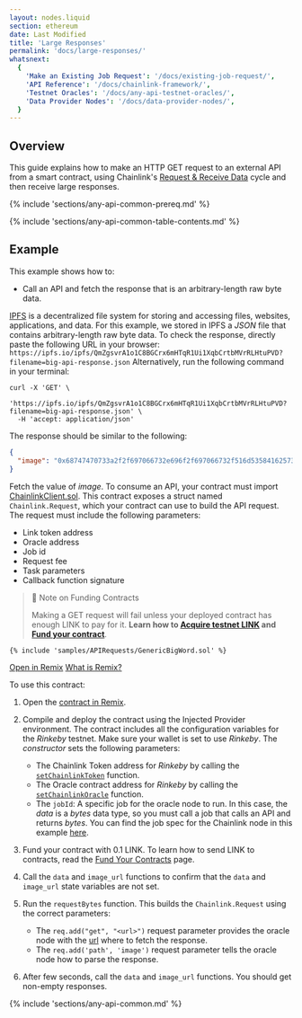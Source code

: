 ```yaml
---
layout: nodes.liquid
section: ethereum
date: Last Modified
title: 'Large Responses'
permalink: 'docs/large-responses/'
whatsnext:
  {
    'Make an Existing Job Request': '/docs/existing-job-request/',
    'API Reference': '/docs/chainlink-framework/',
    'Testnet Oracles': '/docs/any-api-testnet-oracles/',
    'Data Provider Nodes': '/docs/data-provider-nodes/',
  }
---
```


## Overview

This guide explains how to make an HTTP GET request to an external API from a smart contract, using Chainlink's [Request & Receive Data](../request-and-receive-data/) cycle and then receive large responses.

{% include 'sections/any-api-common-prereq.md' %}

{% include 'sections/any-api-common-table-contents.md' %}

## Example

This example shows how to:

- Call an API and fetch the response that is an arbitrary-length raw byte data.

[IPFS](https://docs.ipfs.io/) is a decentralized file system for storing and accessing files, websites, applications, and data. For this example, we stored in IPFS a _JSON_ file that contains arbitrary-length raw byte data. To check the response, directly paste the following URL in your browser: `https://ipfs.io/ipfs/QmZgsvrA1o1C8BGCrx6mHTqR1Ui1XqbCrtbMVrRLHtuPVD?filename=big-api-response.json` Alternatively, run the following command in your terminal:

```curl
curl -X 'GET' \
  'https://ipfs.io/ipfs/QmZgsvrA1o1C8BGCrx6mHTqR1Ui1XqbCrtbMVrRLHtuPVD?filename=big-api-response.json' \
  -H 'accept: application/json'
```

The response should be similar to the following:

```json
{
  "image": "0x68747470733a2f2f697066732e696f2f697066732f516d5358416257356b716e3259777435444c336857354d736a654b4a4839724c654c6b51733362527579547871313f66696c656e616d653d73756e2d636861696e6c696e6b2e676966"
}
```

Fetch the value of _image_. To consume an API, your contract must import [ChainlinkClient.sol](https://github.com/smartcontractkit/chainlink/blob/master/contracts/src/v0.8/ChainlinkClient.sol). This contract exposes a struct named `Chainlink.Request`, which your contract can use to build the API request. The request must include the following parameters:

- Link token address
- Oracle address
- Job id
- Request fee
- Task parameters
- Callback function signature

> 🚧 Note on Funding Contracts
>
> Making a GET request will fail unless your deployed contract has enough LINK to pay for it. **Learn how to [Acquire testnet LINK](../acquire-link/) and [Fund your contract](../fund-your-contract/)**.

```solidity Rinkeby
{% include 'samples/APIRequests/GenericBigWord.sol' %}
```

<div class="remix-callout">
    <a href="https://remix.ethereum.org/#url=https://docs.chain.link/samples/APIRequests/GenericBigWord.sol" target="_blank" >Open in Remix</a>
    <a href="/docs/conceptual-overview/#what-is-remix" >What is Remix?</a>
</div>

To use this contract:

1. Open the [contract in Remix](https://remix.ethereum.org/#url=https://docs.chain.link/samples/APIRequests/GenericBigWord.sol).

1. Compile and deploy the contract using the Injected Provider environment. The contract includes all the configuration variables for the _Rinkeby_ testnet. Make sure your wallet is set to use _Rinkeby_. The _constructor_ sets the following parameters:

   - The Chainlink Token address for _Rinkeby_ by calling the [`setChainlinkToken`](/docs/chainlink-framework/#setchainlinktoken) function.
   - The Oracle contract address for _Rinkeby_ by calling the [`setChainlinkOracle`](/docs/chainlink-framework/#setchainlinkoracle) function.
   - The `jobId`: A specific job for the oracle node to run. In this case, the _data_ is a _bytes_ data type, so you must call a job that calls an API and returns _bytes_. You can find the job spec for the Chainlink node in this example [here](/docs/direct-request-get-bytes/).

1. Fund your contract with 0.1 LINK. To learn how to send LINK to contracts, read the [Fund Your Contracts](/docs/fund-your-contract/) page.

1. Call the `data` and `image_url` functions to confirm that the `data` and `image_url` state variables are not set.

1. Run the `requestBytes` function. This builds the `Chainlink.Request` using the correct parameters:

   - The `req.add("get", "<url>")` request parameter provides the oracle node with the [url](https://ipfs.io/ipfs/QmZgsvrA1o1C8BGCrx6mHTqR1Ui1XqbCrtbMVrRLHtuPVD?filename=big-api-response.json) where to fetch the response.
   - The `req.add('path', 'image')` request parameter tells the oracle node how to parse the response.

1. After few seconds, call the `data` and `image_url` functions. You should get non-empty responses.

{% include 'sections/any-api-common.md' %}
